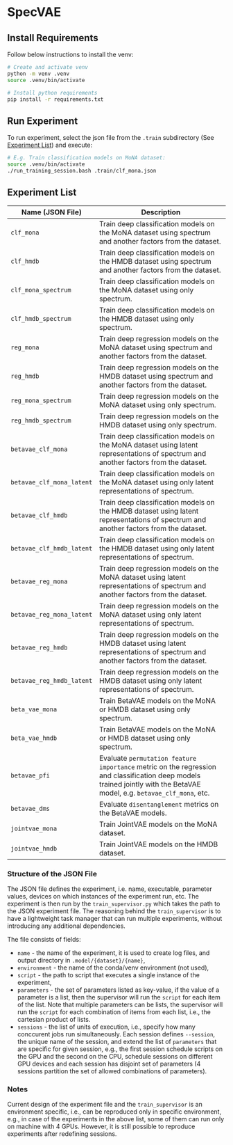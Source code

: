 # SpecVAE

## Install Requirements
Follow below instructions to install the venv:
```bash 
# Create and activate venv
python -m venv .venv
source .venv/bin/activate

# Install python requirements
pip install -r requirements.txt
```

## Run Experiment
To run experiment, select the json file from the `.train` subdirectory (See [Experiment List](#experiment-list)) and execute:

```bash
# E.g. Train classification models on MoNA dataset:
source .venv/bin/activate
./run_training_session.bash .train/clf_mona.json
```

## Experiment List

| Name (JSON File) | Description |
| ---------------- | ----------- |
| `clf_mona` | Train deep classification models on the MoNA dataset using spectrum and another factors from the dataset. |
| `clf_hmdb` | Train deep classification models on the HMDB dataset using spectrum and another factors from the dataset. |
| `clf_mona_spectrum` | Train deep classification models on the MoNA dataset using only spectrum. |
| `clf_hmdb_spectrum` | Train deep classification models on the HMDB dataset using only spectrum. |
| `reg_mona` | Train deep regression models on the MoNA dataset using spectrum and another factors from the dataset. |
| `reg_hmdb` | Train deep regression models on the HMDB dataset using spectrum and another factors from the dataset. |
| `reg_mona_spectrum` | Train deep regression models on the MoNA dataset using only spectrum. |
| `reg_hmdb_spectrum` | Train deep regression models on the HMDB dataset using only spectrum. |
| `betavae_clf_mona` | Train deep classification models on the MoNA dataset using latent representations of spectrum and another factors from the dataset. |
| `betavae_clf_mona_latent` | Train deep classification models on the MoNA dataset using only latent representations of spectrum. |
| `betavae_clf_hmdb` | Train deep classification models on the HMDB dataset using latent representations of spectrum and another factors from the dataset. |
| `betavae_clf_hmdb_latent` | Train deep classification models on the HMDB dataset using only latent representations of spectrum. |
| `betavae_reg_mona` | Train deep regression models on the MoNA dataset using latent representations of spectrum and another factors from the dataset. |
| `betavae_reg_mona_latent` | Train deep regression models on the MoNA dataset using only latent representations of spectrum. |
| `betavae_reg_hmdb` | Train deep regression models on the HMDB dataset using latent representations of spectrum and another factors from the dataset. |
| `betavae_reg_hmdb_latent` | Train deep regression models on the HMDB dataset using only latent representations of spectrum. |
| `beta_vae_mona` | Train BetaVAE models on the MoNA or HMDB dataset using only spectrum. |
| `beta_vae_hmdb` | Train BetaVAE models on the MoNA or HMDB dataset using only spectrum. |
| `betavae_pfi` | Evaluate `permutation feature importance` metric on the regression and classification deep models trained jointly with the BetaVAE model, e.g. `betavae_clf_mona`, etc.  |
| `betavae_dms` | Evaluate `disentanglement` metrics on the BetaVAE models. |
| `jointvae_mona` | Train JointVAE models on the MoNA dataset. |
| `jointvae_hmdb` | Train JointVAE models on the HMDB dataset. |

### Structure of the JSON File
The JSON file defines the experiment, i.e. name, executable, parameter values, devices on which instances of the experiment run, etc. The experiment is then run by the `train_supervisor.py` which takes the path to the JSON experiment file.
The reasoning behind the `train_supervisor` is to have a lightweight task manager that can run multiple experiments, without introducing any additional dependencies.

The file consists of fields:
- `name` - the name of the experiment, it is used to create log files, and output directory in `.model/{dataset}/{name}`,
- `environment` - the name of the conda/venv environment (not used),
- `script` - the path to script that executes a single instance of the experiment,
- `parameters` - the set of parameters listed as key-value, if the value of a parameter is a list, then the supervisor will run the `script` for each item of the list. Note that multiple parameters can be lists, the supervisor will run the `script` for each combination of items from each list, i.e., the cartesian product of lists.
- `sessions` - the list of units of execution, i.e., specify how many conccurent jobs run simultaneously. Each session defines `--session`, the unique name of the session, and extend the list of `parameters` that are specific for given session, e.g., the first session schedule scripts on the GPU and the second on the CPU, schedule sessions on different GPU devices and each session has disjoint set of parameters (4 sessions partition the set of allowed combinations of parameters).

### Notes
Current design of the experiment file and the `train_supervisor` is an environment specific, i.e., can be reproduced only in specific environment, e.g., in case of the experiments in the above list, some of them can run only on machine with 4 GPUs.
However, it is still possible to reproduce experiments after redefining sessions.
